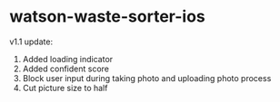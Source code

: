 # watson-waste-sorter-ios

v1.1 update:
1. Added loading indicator
2. Added confident score
3. Block user input during taking photo and uploading photo process
4. Cut picture size to half
